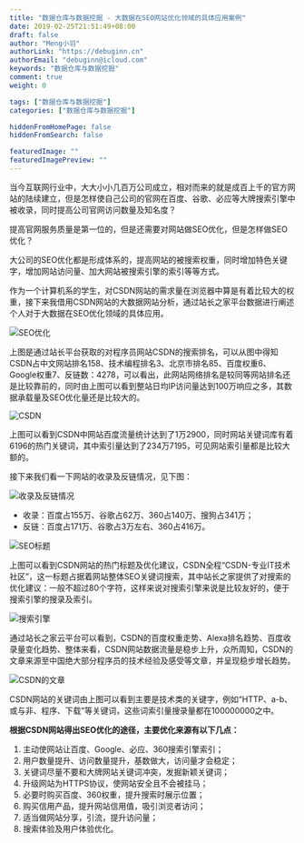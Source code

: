 ```yaml
---
title: "数据仓库与数据挖掘 - 大数据在SEO网站优化领域的具体应用案例"
date: 2019-02-25T21:51:49+08:00
draft: false
author: "Meng小羽"
authorLink: "https://debuginn.cn"
authorEmail: "debuginn@icloud.com"
keywords: "数据仓库与数据挖掘"
comment: true
weight: 0

tags: ["数据仓库与数据挖掘"]
categories: ["数据仓库与数据挖掘"]

hiddenFromHomePage: false
hiddenFromSearch: false

featuredImage: ""
featuredImagePreview: ""
---
```


当今互联网行业中，大大小小几百万公司成立，相对而来的就是成百上千的官方网站的陆续建立，但是怎样使自己公司的官网在百度、谷歌、必应等大牌搜索引擎中被收录，同时提高公司官网访问数量及知名度？

提高官网服务质量是第一位的，但是还需要对网站做SEO优化，但是怎样做SEO优化？

大公司的SEO优化都是形成体系的，提高网站的被搜索权重，同时增加特色关键字，增加网站访问量、加大网站被搜索引擎的索引等等方式。

作为一个计算机系的学生，对CSDN网站的需求量在浏览器中算是有着比较大的权重，接下来我借用CSDN网站的大数据网站分析，通过站长之家平台数据进行阐述个人对于大数据在SEO优化领域的具体应用。

![SEO优化](https://image.debuginn.cn/202303262153884.png)

上图是通过站长平台获取的对程序员网站CSDN的搜索排名，可以从图中得知CSDN占中文网站排名158、技术编程排名3、北京市排名85、百度权重6、Google权重7、反链数：4278，可以看出，此网站网络排名是较同等网站排名还是比较靠前的，同时由上图可以看到整站日均IP访问量达到100万响应之多，其数据承载量及SEO优化量还是比较大的。

![CSDN](https://image.debuginn.cn/202303262154244.png)

上图可以看到CSDN中网站百度流量统计达到了1万2900，同时网站关键词库有着6196的热门关键词，其中索引量达到了234万7195，可见网站索引量都是比较大额的。

接下来我们看一下网站的收录及反链情况，见下图：

![收录及反链情况](https://image.debuginn.cn/202303262154409.png)

- 收录：百度占155万、谷歌占62万、360占140万、搜狗占341万； 
- 反链：百度占171万、谷歌占3万左右、360占416万。

![SEO标题](https://image.debuginn.cn/202303262155903.png)

上图可以看到CSDN网站的热门标题及优化建议，CSDN全程“CSDN-专业IT技术社区”，这一标题占据着网站整体SEO关键词搜索，其中站长之家提供了对搜索的优化建议：一般不超过80个字符，这样来说对搜索引擎来说是比较友好的，便于搜索引擎的搜录及索引。

![搜索引擎](https://image.debuginn.cn/202303262156571.png)

通过站长之家云平台可以看到，CSDN的百度权重走势、Alexa排名趋势、百度收录量变化趋势、整体来看，CSDN网站数据流量是稳步上升，众所周知，CSDN的文章来源至中国绝大部分程序员的技术经验及感受等文章，并呈现稳步增长趋势。

![CSDN的文章](https://image.debuginn.cn/202303262156187.png)

CSDN网站的关键词由上图可以看到主要是技术类的关键字，例如“HTTP、a-b、或与非、程序、下载”等关键词，这些词索引量搜录量都在100000000之中。

**根据CSDN网站得出SEO优化的途径，主要优化来源有以下几点：**

1. 主动使网站让百度、Google、必应、360搜索引擎索引； 
2. 用户数量提升、访问数量提升，基数做大，访问量才会稳定； 
3. 关键词尽量不要和大牌网站关键词冲突，发掘新颖关键词； 
4. 升级网站为HTTPS协议，使网站安全且不会被挂马； 
5. 必要时购买百度、360权重，提升搜索时展示位置； 
6. 购买信用产品，提升网站信用值，吸引浏览者访问； 
7. 适当做网站分享，引流，提升访问量； 
8. 搜索体验及用户体验优化。